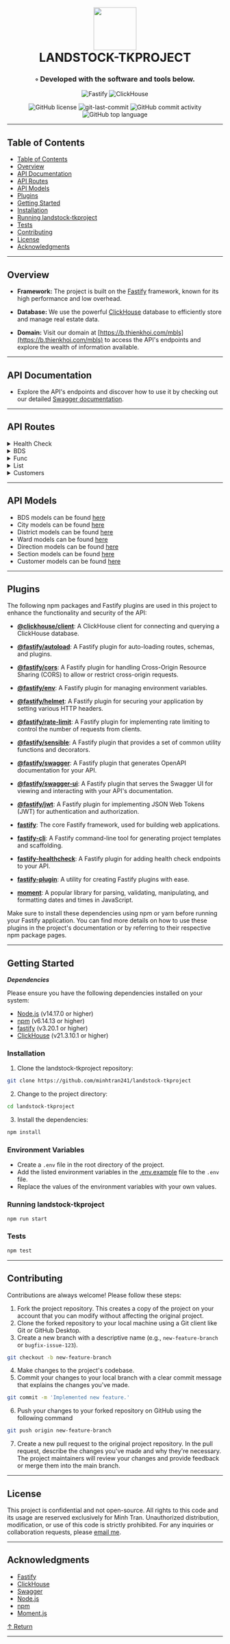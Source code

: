 <div align="center">
<h1 align="center">
<img src="https://icons.veryicon.com/png/o/system/easemob-management-background-icon/rest-api.png" width="100" />
<br>LANDSTOCK-TKPROJECT</h1>
<h3>◦ Developed with the software and tools below.</h3>

<p align="center">
<img src="https://img.shields.io/badge/Fastify-000000.svg?style&logo=Fastify&logoColor=white" alt="Fastify" />
<img src="https://img.shields.io/badge/ClickHouse-00AFC7.svg?style&logo=ClickHouse&logoColor=white" alt="ClickHouse" />
</p>
<img src="https://img.shields.io/github/license/minhtran241/landstock-tkproject?style&color=5D6D7E" alt="GitHub license" />
<img src="https://img.shields.io/github/last-commit/minhtran241/landstock-tkproject?style&color=5D6D7E" alt="git-last-commit" />
<img src="https://img.shields.io/github/commit-activity/m/minhtran241/landstock-tkproject?style&color=5D6D7E" alt="GitHub commit activity" />
<img src="https://img.shields.io/github/languages/top/minhtran241/landstock-tkproject?style&color=5D6D7E" alt="GitHub top language" />
</div>

---

## Table of Contents

- [Table of Contents](#-table-of-contents)
- [Overview](#-overview)
- [API Documentation](#-api-documentation)
- [API Routes](#api-routes)
- [API Models](#-api-models)
- [Plugins](#-plugins)
- [Getting Started](#-getting-started)
- [Installation](#-installation)
- [Running landstock-tkproject](#-running-landstock-tkproject)
- [Tests](#-tests)
- [Contributing](#-contributing)
- [License](#-license)
- [Acknowledgments](#-acknowledgments)

---

## Overview

- **Framework:** The project is built on the [Fastify](https://fastify.io/) framework, known for its high performance and low overhead.

- **Database:** We use the powerful [ClickHouse](https://clickhouse.tech/) database to efficiently store and manage real estate data.

- **Domain:** Visit our domain at [https://b.thienkhoi.com/mbls](https://b.thienkhoi.com/mbls) to access the API's endpoints and explore the wealth of information available.

---

## API Documentation

- Explore the API's endpoints and discover how to use it by checking out our detailed [Swagger documentation](https://b.thienkhoi.com/mbls/docs).

---

## API Routes

<details closed><summary>Health Check</summary>

**Description:**
This route handles health checks for the API.
> **Note:**
>
> - All GET routes in this API require JWT authentication.
> - For POST routes, ensure the request body is formatted as an array of JSON objects.

- **Get the health of the API:**  
  - **Endpoint:** `https://b.thienkhoi.com/mbls/health`
  - **Method:** `GET`
  - **Description:** Returns the health of the API.

</details>

<details closed><summary>BDS</summary>

**Description:**
This route handles interactions related to real estate properties.

- **Get all the real estates (condition support):**  
  - **Endpoint:** `https://b.thienkhoi.com/mbls/bds`  
  - **Method:** `GET`  
  - **Description:** Returns a list of all available real estate properties.
  - **Authentication:** JWT is required to access this endpoint.

- **Get a real estate by sMa:**  
  - **Endpoint:** `https://b.thienkhoi.com/mbls/bds/sMa`  
  - **Method:** `GET`  
  - **Query Parameter:** `sMa`  
  - **Description:** Returns a real estate property that matches the provided sMa.

- **Create a new real estate:**  
  - **Endpoint:** `https://b.thienkhoi.com/mbls/bds`  
  - **Method:** `POST`  
  - **Description:** Creates a new real estate property.

- **Delete a real estate by sMa:**
  - **Endpoint:** `https://b.thienkhoi.com/mbls/bds/sMa`  
  - **Method:** `DELETE`  
  - **Description:** Deletes a real estate property that matches the provided sMa.

[More route details and documentation can be found in the provided link to the source code.](https://github.com/minhtran241/landstock-tkproject/blob/main/routes/bds/index.js)

</details>

<details closed><summary>Func</summary>

**Description:**
This route handles interactions related to the functions of the API.

- **Get the results of the real estates after applying aggregate functions (condition support):**  
  - **Endpoint:** `https://b.thienkhoi.com/mbls/func/bds`
  - **Method:** `GET`
  - **Description:** Returns the results of the real estates after applying aggregate functions.
  - **Authentication:** JWT is required to access this endpoint.

[More route details and documentation can be found in the provided link to the source code.](https://github.com/minhtran241/landstock-tkproject/blob/main/routes/bds/func/index.js)

</details>

<details closed><summary>List</summary>

**Description:**
This route contains sub-routes that list all properties of a certain type.

- **Get all the cities:**  
  - **Endpoint:** `https://b.thienkhoi.com/mbls/list/tinh`  
  - **Method:** `GET`  
  - **Description:** Returns a list of all available cities.
  - **Authentication:** JWT is required to access this endpoint.

- **Get all the districts:**  
  - **Endpoint:** `https://b.thienkhoi.com/mbls/list/quan`  
  - **Method:** `GET`  
  - **Description:** Returns a list of all available districts.
  - **Authentication:** JWT is required to access this endpoint.

- **Get all the wards:**  
  - **Endpoint:** `https://b.thienkhoi.com/mbls/list/phuongxa`  
  - **Method:** `GET`  
  - **Description:** Returns a list of all available wards.
  - **Authentication:** JWT is required to access this endpoint.

- **Get all the directions:**  
  - **Endpoint:** `https://b.thienkhoi.com/mbls/list/huongnha`  
  - **Method:** `GET`  
  - **Description:** Returns a list of all available directions.
  - **Authentication:** JWT is required to access this endpoint.

- **Get all the sections:**  
  - **Endpoint:** `https://b.thienkhoi.com/mbls/list/loaihang`  
  - **Method:** `GET`  
  - **Description:** Returns a list of all available sections.
  - **Authentication:** JWT is required to access this endpoint.

[More route details and documentation can be found in the provided link to the source code.](https://github.com/minhtran241/landstock-tkproject/blob/main/routes/list)

</details>

<details closed><summary>Customers</summary>

**Description:**
This route handles interactions related to customer properties.

- **Get all the customers:**  
  - **Endpoint:** `https://b.thienkhoi.com/mbls/kh`  
  - **Method:** `GET`  
  - **Description:** Returns a list of all available customers.
  - **Authentication:** JWT is required to access this endpoint.

- **Get a customer by sMa:**
  - **Endpoint:** `https://b.thienkhoi.com/mbls/kh/sMa`  
  - **Method:** `GET`
  - **Query Parameter:** `sMa`
  - **Description:** Returns a customer that matches the provided sMa.
  - **Authentication:** JWT is required to access this endpoint.

- **Create a new customer:**
  - **Endpoint:** `https://b.thienkhoi.com/mbls/kh`  
  - **Method:** `POST`
  - **Description:** Creates a new customer.
  - **Authentication:** JWT is required to access this endpoint.

- **Delete a customer by sMa:**
  - **Endpoint:** `https://b.thienkhoi.com/mbls/kh/sMa`  
  - **Method:** `DELETE`
  - **Description:** Deletes a customer that matches the provided sMa.

[More route details and documentation can be found in the provided link to the source code.](https://github.com/minhtran241/landstock-tkproject/blob/main/routes/kh/index.js)

</details>

---

## API Models

- BDS models can be found [here](https://github.com/minhtran241/landstock-tkproject/blob/main/queries/create/tb_BDS.sql)
- City models can be found [here](https://github.com/minhtran241/landstock-tkproject/blob/main/queries/create/tb_Tinh.sql)
- District models can be found [here](https://github.com/minhtran241/landstock-tkproject/blob/main/queries/create/tb_Quan.sql)
- Ward models can be found [here](https://github.com/minhtran241/landstock-tkproject/blob/main/queries/create/tb_PhuongXa.sql)
- Direction models can be found [here](https://github.com/minhtran241/landstock-tkproject/blob/main/queries/create/tb_HuongNha.sql)
- Section models can be found [here](https://github.com/minhtran241/landstock-tkproject/blob/main/queries/create/tb_LoaiHang.sql)
- Customer models can be found [here](https://github.com/minhtran241/landstock-tkproject/blob/main/queries/create/tb_KhachHang.sql)

---

## Plugins

The following npm packages and Fastify plugins are used in this project to enhance the functionality and security of the API:

- **[@clickhouse/client](https://www.npmjs.com/package/@clickhouse/client)**: A ClickHouse client for connecting and querying a ClickHouse database.

- **[@fastify/autoload](https://www.npmjs.com/package/@fastify/autoload)**: A Fastify plugin for auto-loading routes, schemas, and plugins.

- **[@fastify/cors](https://www.npmjs.com/package/@fastify/cors)**: A Fastify plugin for handling Cross-Origin Resource Sharing (CORS) to allow or restrict cross-origin requests.

- **[@fastify/env](https://www.npmjs.com/package/@fastify/env)**: A Fastify plugin for managing environment variables.

- **[@fastify/helmet](https://www.npmjs.com/package/@fastify/helmet)**: A Fastify plugin for securing your application by setting various HTTP headers.

- **[@fastify/rate-limit](https://www.npmjs.com/package/@fastify/rate-limit)**: A Fastify plugin for implementing rate limiting to control the number of requests from clients.

- **[@fastify/sensible](https://www.npmjs.com/package/@fastify/sensible)**: A Fastify plugin that provides a set of common utility functions and decorators.

- **[@fastify/swagger](https://www.npmjs.com/package/@fastify/swagger)**: A Fastify plugin that generates OpenAPI documentation for your API.

- **[@fastify/swagger-ui](https://www.npmjs.com/package/@fastify/swagger-ui)**: A Fastify plugin that serves the Swagger UI for viewing and interacting with your API's documentation.

- **[@fastify/jwt](https://www.npmjs.com/package/fastify-jwt)**: A Fastify plugin for implementing JSON Web Tokens (JWT) for authentication and authorization.

- **[fastify](https://www.npmjs.com/package/fastify)**: The core Fastify framework, used for building web applications.

- **[fastify-cli](https://www.npmjs.com/package/fastify-cli)**: A Fastify command-line tool for generating project templates and scaffolding.

- **[fastify-healthcheck](https://www.npmjs.com/package/fastify-healthcheck)**: A Fastify plugin for adding health check endpoints to your API.

- **[fastify-plugin](https://www.npmjs.com/package/fastify-plugin)**: A utility for creating Fastify plugins with ease.

- **[moment](https://www.npmjs.com/package/moment)**: A popular library for parsing, validating, manipulating, and formatting dates and times in JavaScript.

Make sure to install these dependencies using npm or yarn before running your Fastify application. You can find more details on how to use these plugins in the project's documentation or by referring to their respective npm package pages.

---

## Getting Started

***Dependencies***

Please ensure you have the following dependencies installed on your system:

- [Node.js](https://nodejs.org/en/) (v14.17.0 or higher)
- [npm](https://www.npmjs.com/) (v6.14.13 or higher)
- [fastify](https://www.fastify.io/) (v3.20.1 or higher)
- [ClickHouse](https://clickhouse.tech/) (v21.3.10.1 or higher)

### Installation

1. Clone the landstock-tkproject repository:

```sh
git clone https://github.com/minhtran241/landstock-tkproject
```

2. Change to the project directory:

```sh
cd landstock-tkproject
```

3. Install the dependencies:

```sh
npm install
```

### Environment Variables

- Create a `.env` file in the root directory of the project.
- Add the listed environment variables in the [.env.example](https://github.com/minhtran241/landstock-tkproject/blob/main/.env.example) file to the `.env` file.
- Replace the values of the environment variables with your own values.

### Running landstock-tkproject

```sh
npm run start
```

### Tests

```sh
npm test
```

---

## Contributing

Contributions are always welcome! Please follow these steps:

1. Fork the project repository. This creates a copy of the project on your account that you can modify without affecting the original project.
2. Clone the forked repository to your local machine using a Git client like Git or GitHub Desktop.
3. Create a new branch with a descriptive name (e.g., `new-feature-branch` or `bugfix-issue-123`).

```sh
git checkout -b new-feature-branch
```

4. Make changes to the project's codebase.
5. Commit your changes to your local branch with a clear commit message that explains the changes you've made.

```sh
git commit -m 'Implemented new feature.'
```

6. Push your changes to your forked repository on GitHub using the following command

```sh
git push origin new-feature-branch
```

7. Create a new pull request to the original project repository. In the pull request, describe the changes you've made and why they're necessary.
The project maintainers will review your changes and provide feedback or merge them into the main branch.

---

## License

This project is confidential and not open-source. All rights to this code and its usage are reserved exclusively for Minh Tran. Unauthorized distribution, modification, or use of this code is strictly prohibited. For any inquiries or collaboration requests, please [email me](mailto:minhthevenus@gmail.com).

---

## Acknowledgments

- [Fastify](https://fastify.io/)
- [ClickHouse](https://clickhouse.tech/)
- [Swagger](https://swagger.io/)
- [Node.js](https://nodejs.org/en/)
- [npm](https://www.npmjs.com/)
- [Moment.js](https://momentjs.com/)

[↑ Return](#Top)

---
